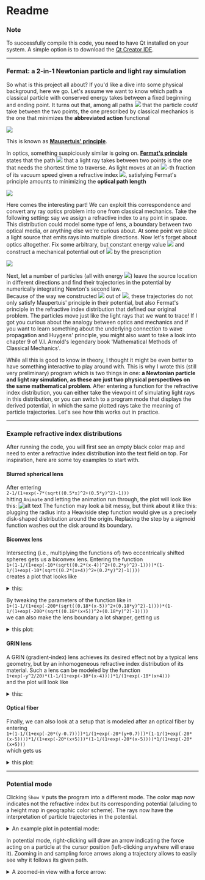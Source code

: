 # Readme
### Note
To successfully compile this code, you need to have Qt installed on your system. A simple option is to download the [Qt Creator IDE](https://www.qt.io/product/development-tools).

---

### Fermat: a 2-in-1 Newtonian particle and light ray simulation
So what is this project all about? If you'd like a dive into some physical background, here we go. Let's assume we want to know which path a classical particle with conserved energy takes between a fixed beginning and ending point. It turns out that, among all paths <img src="https://latex.codecogs.com/svg.latex?\Gamma" /> that the particle _could_ take between the two points, the one prescribed by classical mechanics is the one that minimizes the __abbreviated action__ functional

<img src="https://latex.codecogs.com/svg.latex?\int_\Gamma%20\!%20\vec{p}(\vec{x})%20\,%20\mathrm{d}\vec{s}%20=%20\int_\Gamma%20\!%20\sqrt{2m(E-V(\vec{x}))}%20\,%20\mathrm{d}s" />

This is known as [__Maupertuis' principle__](https://en.wikipedia.org/wiki/Maupertuis%27s_principle).


In optics, something suspiciously similar is going on. [__Fermat's principle__](https://en.wikipedia.org/wiki/Fermat%27s_principle) states that the path <img src="https://latex.codecogs.com/svg.latex?\Gamma" /> that a light ray takes between two points is the one that needs the shortest time to traverse. As light moves at an <img src="https://latex.codecogs.com/svg.latex?n"/>-th fraction of its vacuum speed given a refractive index <img src="https://latex.codecogs.com/svg.latex?n"/>, satisfying Fermat's principle amounts to minimizing the __optical path length__

<img src="https://latex.codecogs.com/svg.latex?\int_\Gamma%20\!%20n(\vec{x})%20\,%20\mathrm{d}s" />

Here comes the interesting part! We can exploit this correspondence and convert any ray optics problem into one from classical mechanics. Take the following setting: say we assign a refractive index to any point in space. This distribution could model some type of lens, a boundary between two optical media, or anything else we're curious about. At some point we place a light source that emits rays into multiple directions. Now let's forget about optics altogether. Fix some arbitrary, but constant energy value <img src="https://latex.codecogs.com/svg.latex?E" /> and construct a mechanical potential out of <img src="https://latex.codecogs.com/svg.latex?n" /> by the prescription

<img src="https://latex.codecogs.com/svg.latex?V(\vec{x})%20=%20E%20-%20\frac{n(\vec{x})^2}{2m}" />

Next, let a number of particles (all with energy <img src="https://latex.codecogs.com/svg.latex?E" />) leave the source location in different directions and find their trajectories in the potential by numerically integrating Newton's second law.\
Because of the way we constructed <img src="https://latex.codecogs.com/svg.latex?V" /> out of <img src="https://latex.codecogs.com/svg.latex?n" />, these trajectories do not only satisfy Maupertuis' principle in their potential, but also Fermat's principle in the refractive index distribution that defined our original problem. The particles move just like the light rays that we want to trace! If I got you curious about the analogy between optics and mechanics and if you want to learn something about the underlying connection to wave propagation and Huygens' principle, you might also want to take a look into chapter 9 of V.I. Arnold's legendary book 'Mathematical Methods of Classical Mechanics'.

While all this is good to know in theory, I thought it might be even better to have something interactive to play around with. This is why I wrote this (still very preliminary) program which is two things in one: __a Newtonian particle and light ray simulation, as these are just two physical perspectives on the same mathematical problem__. After entering a function for the refractive index distribution, you can either take the viewpoint of simulating light rays in this distribution, or you can switch to a program mode that displays the derived potential, in which the same plotted rays take the meaning of particle trajectories. Let's see how this works out in practice.

---

### Example refractive index distributions

After running the code, you will first see an empty black color map and need to enter a refractive index distribution into the text field on top. For inspiration, here are some toy examples to start with.

#### Blurred spherical lens
After entering\
`2-1/(1+exp(-7*(sqrt((0.5*x)^2+(0.5*y)^2)-1)))`\
hitting `Animate` and letting the animation run through, the plot will look like this:
![alt text](https://user-images.githubusercontent.com/69654234/90677896-4a535580-e25e-11ea-982b-209687034c54.png)
The function may look a bit messy, but think about it like this: plugging the radius into a Heaviside step function would give us a precisely disk-shaped distribution around the origin. Replacing the step by a sigmoid function washes out the disk around its boundary.

#### Biconvex lens
Intersecting (i.e., multiplying the functions of) two eccentrically shifted spheres gets us a biconvex lens. Entering the function\
`1+(1-1/(1+exp(-10*(sqrt((0.2*(x-4))^2+(0.2*y)^2)-1))))*(1-1/(1+exp(-10*(sqrt((0.2*(x+4))^2+(0.2*y)^2)-1))))`\
creates a plot that looks like

<details>
  <summary> this: </summary>
  
  ![alt text](https://user-images.githubusercontent.com/69654234/90679682-d1093200-e260-11ea-9163-5c349c58d6e0.png)
  
</details>

By tweaking the parameters of the function like in\
`1+(1-1/(1+exp(-200*(sqrt((0.18*(x-5))^2+(0.18*y)^2)-1))))*(1-1/(1+exp(-200*(sqrt((0.18*(x+5))^2+(0.18*y)^2)-1))))`\
we can also make the lens boundary a lot sharper, getting us

<details>
  <summary> this plot: </summary>
  
  ![alt text](https://user-images.githubusercontent.com/69654234/90680986-fa2ac200-e262-11ea-9429-8c506d9b35f7.png)
  
</details>

#### GRIN lens
A GRIN (gradient-index) lens achieves its desired effect not by a typical lens geometry, but by an inhomogeneous refractive index distribution of its material. Such a lens can be modeled by the function\
`1+exp(-y^2/20)*(1-1/(1+exp(-10*(x-4))))*1/(1+exp(-10*(x+4)))`\
and the plot will look like

<details>
  <summary> this: </summary>
  
  ![alt text](https://user-images.githubusercontent.com/69654234/90680369-095d4000-e262-11ea-93d9-c6cea62d8fca.png)
  
</details>

#### Optical fiber
Finally, we can also look at a setup that is modeled after an optical fiber by entering\
`1+(1-1/(1+exp(-20*(y-0.7))))*1/(1+exp(-20*(y+0.7)))*(1-1/(1+exp(-20*(x-5))))*1/(1+exp(-20*(x+5)))*(1-1/(1+exp(-20*(x-5))))*1/(1+exp(-20*(x+5)))`\
which gets us

<details>
  <summary> this plot: </summary>
  
  ![alt text](https://user-images.githubusercontent.com/69654234/90681517-d9af3780-e263-11ea-9744-4bd08e712152.png)
  
</details>

---

### Potential mode
Clicking `Show V` puts the program into a different mode. The color map now indicates not the refractive index but its corresponding potential (alluding to a height map in geographic color scheme). The rays now have the interpretation of particle trajectories in the potential.
<details>
  <summary> An example plot in potential mode: </summary>
  
  ![alt text](https://user-images.githubusercontent.com/69654234/90696546-be045b00-e27c-11ea-83c6-ae04766d2bd3.png)
  
</details>

In potential mode, right-clicking will draw an arrow indicating the force acting on a particle at the cursor position (left-clicking anywhere will erase it). Zooming in and sampling force arrows along a trajectory allows to easily see why it follows its given path.

<details>
  <summary> A zoomed-in view with a force arrow: </summary>
  
  ![alt text](https://user-images.githubusercontent.com/69654234/90696569-cb214a00-e27c-11ea-95f5-8c82e8bb87e8.png)
  
</details>
